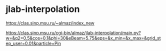 # jlab-interpolation

https://clas.sinp.msu.ru/~almaz/index_new

https://clas.sinp.msu.ru/cgi-bin/almaz/jlab-interpolation/main.py?w=&q2=0.5&cos=0.1&phi=30&eBeam=5.75&eps=&x_min=&x_max=&grid_step_user=0.01&particle=Pin
